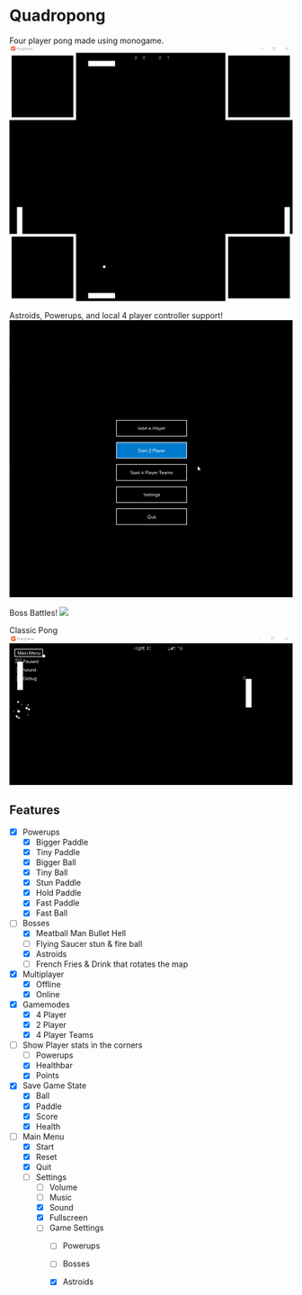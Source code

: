 # Quadropong

Four player pong made using monogame.
![](Assets/pong.gif)

Astroids, Powerups, and local 4 player controller support!
![](Assets/pong2.gif)

Boss Battles!
![](Assets/pong3.gif)

Classic Pong
![](Assets/pong4.gif)
## Features

- [x] Powerups
  - [x] Bigger Paddle
  - [x] Tiny Paddle
  - [x] Bigger Ball
  - [x] Tiny Ball
  - [x] Stun Paddle
  - [x] Hold Paddle
  - [x] Fast Paddle
  - [x] Fast Ball
- [ ] Bosses
  - [x] Meatball Man Bullet Hell
  - [ ] Flying Saucer stun & fire ball
  - [x] Astroids
  - [ ] French Fries & Drink that rotates the map
- [x] Multiplayer
  - [x] Offline
  - [x] Online
- [x] Gamemodes
  - [x] 4 Player
  - [x] 2 Player
  - [x] 4 Player Teams
- [ ] Show Player stats in the corners
  - [ ] Powerups
  - [x] Healthbar
  - [x] Points
- [x] Save Game State
  - [x] Ball
  - [x] Paddle
  - [x] Score
  - [x] Health
- [ ] Main Menu
  - [x] Start
  - [x] Reset
  - [x] Quit
  - [ ] Settings
    - [ ] Volume
    - [ ] Music
    - [x] Sound
    - [x] Fullscreen
    - [ ] Game Settings
      - [ ] Powerups
      - [ ] Bosses
      - [x] Astroids
        
